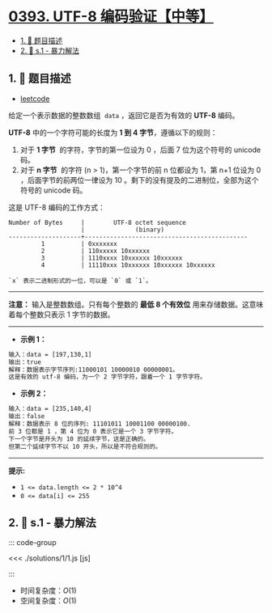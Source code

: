 # [0393. UTF-8 编码验证【中等】](https://github.com/tnotesjs/TNotes.leetcode/tree/main/notes/0393.%20UTF-8%20%E7%BC%96%E7%A0%81%E9%AA%8C%E8%AF%81%E3%80%90%E4%B8%AD%E7%AD%89%E3%80%91)

<!-- region:toc -->

- [1. 📝 题目描述](#1--题目描述)
- [2. 🎯 s.1 - 暴力解法](#2--s1---暴力解法)

<!-- endregion:toc -->

## 1. 📝 题目描述

- [leetcode](https://leetcode.cn/problems/utf-8-validation/)

给定一个表示数据的整数数组  `data` ，返回它是否为有效的 **UTF-8** 编码。

**UTF-8** 中的一个字符可能的长度为 **1 到 4 字节**，遵循以下的规则：

1.  对于 **1 字节**  的字符，字节的第一位设为 0 ，后面 7 位为这个符号的 unicode 码。
2.  对于 **n 字节**  的字符 (n > 1)，第一个字节的前 n 位都设为 1，第 n+1 位设为 0 ，后面字节的前两位一律设为 10 。剩下的没有提及的二进制位，全部为这个符号的 unicode 码。

这是 UTF-8 编码的工作方式：

```
Number of Bytes     |        UTF-8 octet sequence
                    |              (binary)
--------------------+---------------------------------------------
         1          | 0xxxxxxx
         2          | 110xxxxx 10xxxxxx
         3          | 1110xxxx 10xxxxxx 10xxxxxx
         4          | 11110xxx 10xxxxxx 10xxxxxx 10xxxxxx

`x` 表示二进制形式的一位，可以是 `0` 或 `1`。
```

---

**注意：** 输入是整数数组。只有每个整数的 **最低 8 个有效位** 用来存储数据。这意味着每个整数只表示 1 字节的数据。

---

- **示例 1：**

```txt
输入：data = [197,130,1]
输出：true
解释：数据表示字节序列:11000101 10000010 00000001。
这是有效的 utf-8 编码，为一个 2 字节字符，跟着一个 1 字节字符。
```

- **示例 2：**

```txt
输入：data = [235,140,4]
输出：false
解释：数据表示 8 位的序列: 11101011 10001100 00000100.
前 3 位都是 1 ，第 4 位为 0 表示它是一个 3 字节字符。
下一个字节是开头为 10 的延续字节，这是正确的。
但第二个延续字节不以 10 开头，所以是不符合规则的。
```

---

**提示:**

- `1 <= data.length <= 2 * 10^4`
- `0 <= data[i] <= 255`

## 2. 🎯 s.1 - 暴力解法

::: code-group

<<< ./solutions/1/1.js [js]

:::

- 时间复杂度：$O(1)$
- 空间复杂度：$O(1)$
